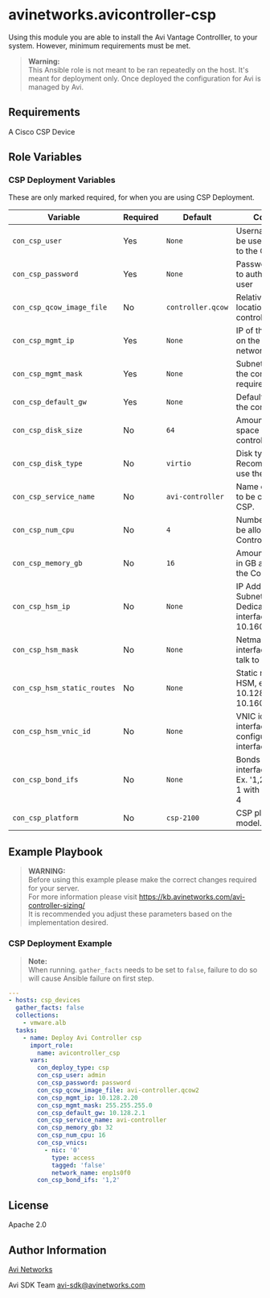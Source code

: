 # avinetworks.avicontroller-csp

Using this module you are able to install the Avi Vantage Controlller, to your system. However, minimum requirements must be met.

> **Warning:**  
> This Ansible role is not meant to be ran repeatedly on the host. It's meant for deployment only. Once deployed the configuration for Avi is managed by Avi.

## Requirements

A Cisco CSP Device

## Role Variables

### CSP Deployment Variables

These are only marked required, for when you are using CSP Deployment.

| Variable                    | Required | Default           | Comments                                                                         |
| --------------------------- | -------- | ----------------- | -------------------------------------------------------------------------------- |
| `con_csp_user`              | Yes      | `None`            | Username that will be used to connect to the CSP server                          |
| `con_csp_password`          | Yes      | `None`            | Password required to authenticate the user                                       |
| `con_csp_qcow_image_file`   | No       | `controller.qcow` | Relative or absolute location of the controller qcow                             |
| `con_csp_mgmt_ip`           | Yes      | `None`            | IP of the controller on the management network.                                  |
| `con_csp_mgmt_mask`         | Yes      | `None`            | Subnet mask that the controller will require.                                    |
| `con_csp_default_gw`        | Yes      | `None`            | Default gateway for the controller.                                              |
| `con_csp_disk_size`         | No       | `64`              | Amount of disk space in GB for the controller.                                   |
| `con_csp_disk_type`         | No       | `virtio`          | Disk type in CSP. Recommended to use the default.                                |
| `con_csp_service_name`      | No       | `avi-controller`  | Name of the service to be created on the CSP.                                    |
| `con_csp_num_cpu`           | No       | `4`               | Number of CPUs to be allocated to the Controller                                 |
| `con_csp_memory_gb`         | No       | `16`              | Amount of memory in GB allocated to the Controller                               |
| `con_csp_hsm_ip`            | No       | `None`            | IP Address and Subnet for Dedicated HSM interface, ex. 10.160.100.221/24         |
| `con_csp_hsm_mask`          | No       | `None`            | Netmask of the interface that will talk to HSM                                   |
| `con_csp_hsm_static_routes` | No       | `None`            | Static routes for HSM, ex. 10.128.1.0/24 via 10.160.100.1                        |
| `con_csp_hsm_vnic_id`       | No       | `None`            | VNIC id, of the HSM interface configured on this interface ex. 1                 |
| `con_csp_bond_ifs`          | No       | `None`            | Bonds the listed interfaces together. Ex. '1,2 3,4' bonds 1 with 2, and 3 with 4 |
| `con_csp_platform`          | No       | `csp-2100`        | CSP platform model.                                                              |

## Example Playbook

> **WARNING:**  
> Before using this example please make the correct changes required for your server.  
> For more information please visit <https://kb.avinetworks.com/avi-controller-sizing/>  
> It is recommended you adjust these parameters based on the implementation desired.

### CSP Deployment Example

> **Note:**  
> When running. `gather_facts` needs to be set to `false`, failure to do so will cause Ansible failure on first step.

```yaml
---
- hosts: csp_devices
  gather_facts: false
  collections:
    - vmware.alb
  tasks:
    - name: Deploy Avi Controller csp
      import_role:
        name: avicontroller_csp
      vars:
        con_deploy_type: csp
        con_csp_user: admin
        con_csp_password: password
        con_csp_qcow_image_file: avi-controller.qcow2
        con_csp_mgmt_ip: 10.128.2.20
        con_csp_mgmt_mask: 255.255.255.0
        con_csp_default_gw: 10.128.2.1
        con_csp_service_name: avi-controller
        con_csp_memory_gb: 32
        con_csp_num_cpu: 16
        con_csp_vnics:
          - nic: '0'
            type: access
            tagged: 'false'
            network_name: enp1s0f0
        con_csp_bond_ifs: '1,2'
```

## License

Apache 2.0

## Author Information

[Avi Networks](https://avinetworks.com)

Avi SDK Team
avi-sdk@avinetworks.com
